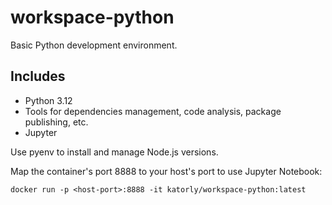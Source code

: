# workspace-python
Basic Python development environment.

## Includes
- Python 3.12
- Tools for dependencies management, code analysis, package publishing, etc.
- Jupyter

Use pyenv to install and manage Node.js versions.

Map the container's port 8888 to your host's port to use Jupyter Notebook:
```shell
docker run -p <host-port>:8888 -it katorly/workspace-python:latest
```